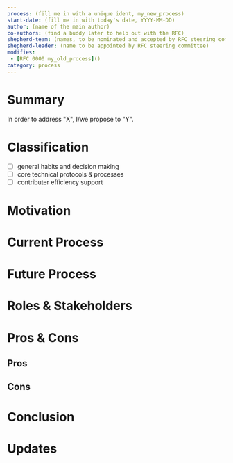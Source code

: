 ```yaml
---
process: (fill me in with a unique ident, my_new_process)
start-date: (fill me in with today's date, YYYY-MM-DD)
author: (name of the main author)
co-authors: (find a buddy later to help out with the RFC)
shepherd-team: (names, to be nominated and accepted by RFC steering committee)
shepherd-leader: (name to be appointed by RFC steering committee)
modifies:
 - [RFC 0000 my_old_process]()
category: process
---
```


<!--
If you are proposing to change a process with regard of how the nix community
conducts, then use this template. Some examples are, without being an exhaustive list:

- Change the RFC process, the organization of the issue tracker or the forum
- Change community workflows or other comunity infrastructure
- Amend the code of conduct and similar high level normative documents
-->

# Summary
[summary]: #summary

<!-- One paragraph to resume this document (motivation and future process). -->

In order to address "X", I/we propose to "Y".

# Classification
[classification]: #classification

<!-- Please check the relevant boxes (typically one) -- or add your own. -->

- [ ] general habits and decision making
- [ ] core technical protocols & processes
- [ ] contributer efficiency support

# Motivation
[motivation]: #motivation

<!-- What's wrong? Please feel encouraged to benchmark us against other
(open source or other) ecosystems. -->

# Current Process
[as-is]: #current-process

<!-- Describe the current process as it is observed out in the wild.
If there has been a previous RFC for this process, please mention it,
but prefer the state of the world "as-is". In a final paragraph, please
describe its shortcomings and how they relate to the motivation.

Make use of BPMN 2.0 notation, if you'd find that useful. -->

# Future Process
[to-be]: #future-process

<!-- Describe the future process how you imagine it to be.
In a final paragraph, please describe how this would satisfy the motivation.
Please be explicit, if it only party addresses the motivation.

Make use of BPMN 2.0 notation, if you'd find that useful. -->

# Roles & Stakeholders

<!-- 
Stakeholders are people who have an interest in the outcome of this RFC.

Please describe in abstract terms the roles involved in this process
and how they are affected by this process change. Plotting estimated
/ abstract time requirements of _as-is_ against _to-be_ is a plus.
The idea is to get a better sense of the stakeholders of this process
and their respective interestes and estimate the associated total
costs imposed (mostly in time, can be negative) to the community.

Typical stakeholders involve: maintainers, end users, corporate users
-->

# Pros & Cons
[evaluation]: #pros-and-cons

<!-- Within your judgment, prefer bullet points over prose. -->

## Pros


## Cons


# Conclusion
[conclusion]: #conclusion

<!-- In the greater scheme of things, to wat degree does your proposal
satisfy the motivation. Is it meaningful? Is it important? Is it urgent? -->

# Updates
[updates]: #updates

<!-- This space is reserved for linking or in-lining future updates to this
process -->
